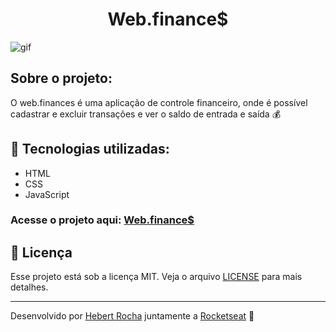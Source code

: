 <h1 align="center">Web.finance$</h1>

<img alt="gif" src="https://github.com/Hebert324/Web.finances/blob/main/gif/web.finance.gif">

## Sobre o projeto:

O web.finances é uma aplicação de controle financeiro, onde é possível cadastrar e excluir transações e ver o saldo de entrada e saída 💰

## :rocket: Tecnologias utilizadas:

- HTML
- CSS
- JavaScript

### Acesse o projeto aqui: <a href="https://hebert324.github.io/Web.finances/">Web.finance$</a>

## :memo: Licença

Esse projeto está sob a licença MIT. Veja o arquivo [LICENSE](.github/LICENSE.md) para mais detalhes.

---

Desenvolvido por [Hebert Rocha](https://www.linkedin.com/in/hebert-rc/) juntamente a [Rocketseat](https://app.rocketseat.com.br/dashboard) :wave:
